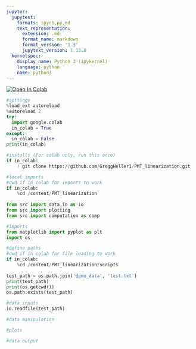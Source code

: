 ```yaml
---
jupyter:
  jupytext:
    formats: ipynb,py,md
    text_representation:
      extension: .md
      format_name: markdown
      format_version: '1.3'
      jupytext_version: 1.13.8
  kernelspec:
    display_name: Python 3 (ipykernel)
    language: python
    name: python3
---
```


<!-- #region colab_type="text" id="view-in-github" -->
<a href="https://colab.research.google.com/github/GreggHeller1/Neuron_Tutorial/blob/main/scripts/notebook.ipynb" target="_parent"><img src="https://colab.research.google.com/assets/colab-badge.svg" alt="Open In Colab"/></a>
<!-- #endregion -->

```python id="71ee021b"
#settings
%load_ext autoreload
%autoreload 2
try:
  import google.colab
  in_colab = True
except:
  in_colab = False
print(in_colab)
```

```python colab={"base_uri": "https://localhost:8080/"} id="4e02e926" outputId="84475a29-508b-4d96-adf5-e85665e994d2"
#installs (for colab only, run this once)
if in_colab:
    ! git clone https://github.com/GreggHeller1/PMT_linearization.git
```


```python id="5e9731ca"
#local imports
#cwd if in colab for imports to work
if in_colab:
    %cd /content/PMT_linearization
    
from src import data_io as io
from src import plotting
from src import computation as comp
```


```python id="db51ef2e"
#imports
from matplotlib import pyplot as plt
import os
```

```python colab={"base_uri": "https://localhost:8080/"} id="a06b6e4a" outputId="989c69e2-c8c4-43e0-9ba6-7a36f66be4c3"
#define paths
#cwd if in colab for file loading to work
if in_colab:
    %cd /content/PMT_linearization/scripts
    
test_path = os.path.join('demo_data', 'test.txt')
print(test_path)
print(os.getcwd())
os.path.exists(test_path)
```

```python colab={"base_uri": "https://localhost:8080/"} id="b3586a50" outputId="56f159c6-3dbc-4b37-d217-083fb5d2e792"
#data inputs
io.readfile(test_path)

```


```python id="82a5927b"
#data manipulation
```


```python id="f700a7f6"
#plots
```


```python id="8dd23ba7"
#data output

```
